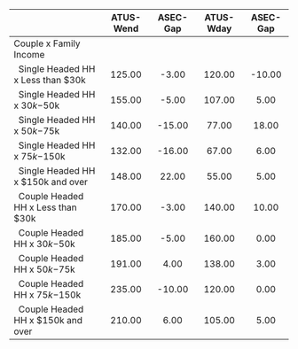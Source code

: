 
|                      |    ATUS-Wend |     ASEC-Gap |    ATUS-Wday |     ASEC-Gap |
| -------------------- | :----------: | :----------: | :----------: | :----------: |
| Couple x Family Income |              |              |              |              |
| &nbsp;&nbsp;Single Headed HH x Less than $30k |       125.00 |        -3.00 |       120.00 |       -10.00 |
| &nbsp;&nbsp;Single Headed HH x $30k-$50k |       155.00 |        -5.00 |       107.00 |         5.00 |
| &nbsp;&nbsp;Single Headed HH x $50k-$75k |       140.00 |       -15.00 |        77.00 |        18.00 |
| &nbsp;&nbsp;Single Headed HH x $75k-$150k |       132.00 |       -16.00 |        67.00 |         6.00 |
| &nbsp;&nbsp;Single Headed HH x $150k and over |       148.00 |        22.00 |        55.00 |         5.00 |
| &nbsp;&nbsp;Couple Headed HH x Less than $30k |       170.00 |        -3.00 |       140.00 |        10.00 |
| &nbsp;&nbsp;Couple Headed HH x $30k-$50k |       185.00 |        -5.00 |       160.00 |         0.00 |
| &nbsp;&nbsp;Couple Headed HH x $50k-$75k |       191.00 |         4.00 |       138.00 |         3.00 |
| &nbsp;&nbsp;Couple Headed HH x $75k-$150k |       235.00 |       -10.00 |       120.00 |         0.00 |
| &nbsp;&nbsp;Couple Headed HH x $150k and over |       210.00 |         6.00 |       105.00 |         5.00 |

